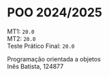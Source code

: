 # POO 2024/2025

MT1: `20.0`  
MT2: `20.0`  
Teste Prático Final: `20.0`

Programação orientada a objetos  
Inês Batista, 124877

